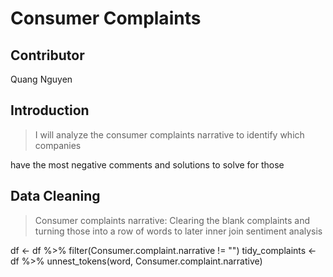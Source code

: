  # Consumer Complaints
 ## Contributor
 <p> Quang Nguyen </p>

 ## Introduction
> <p>I will analyze the consumer complaints narrative to identify which companies 
  have the most negative comments and solutions to solve for those </p>

 ## Data Cleaning
> <p>Consumer complaints narrative: Clearing the blank complaints and turning those into a row of words to later inner join sentiment analysis</p>
 

df <- df %>%
  filter(Consumer.complaint.narrative != "")
tidy_complaints <- df %>%
  unnest_tokens(word, Consumer.complaint.narrative)



